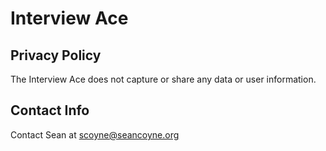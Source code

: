 # Interview Ace

## Privacy Policy
The Interview Ace does not capture or share any data or user information.

## Contact Info
Contact Sean at scoyne@seancoyne.org
